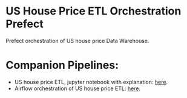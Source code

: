 # US House Price ETL Orchestration Prefect
Prefect orchestration of US house price Data Warehouse.

# Companion Pipelines:
* US house price ETL, jupyter notebook with explanation: [here](https://github.com/Mahdi-Moosa/US_Housing_Price_ETL).
* Airflow orchestration of US house price ETL: [here](https://github.com/Mahdi-Moosa/US_House_Price_Data_Pipeline_Airflow).
